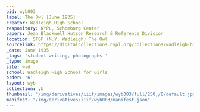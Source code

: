 ```yaml
---
pid: wyb003
label: The Owl [June 1935]
creator: Wadleigh High School
respository: NYPL, Schomburg Center
papers: Jean Blackwell Hutson Research & Reference Division
location: STGP (N.Y. Wadleigh) The Owl
sourcelink: https://digitalcollections.nypl.org/collections/wadleigh-high-school-yearbooks#/?tab=navigation
_date: June 1935
_tags: 'student writing, photographs '
_type: image
site: wad
school: Wadleigh High School for Girls
order: '6'
layout: wyb
collection: yb
thumbnail: "/img/derivatives/iiif/images/wyb003/full/250,/0/default.jpg"
manifest: "/img/derivatives/iiif/wyb003/manifest.json"
---
```

